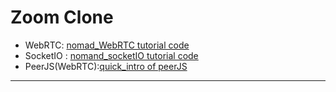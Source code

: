 # Zoom Clone

- WebRTC: [nomad_WebRTC tutorial code](https://github.com/daonez/nomad_zoomclone/tree/webRTC)
- SocketIO : [nomand_socketIO tutorial code](https://github.com/daonez/nomad_zoomclone/tree/socketIO)
- PeerJS(WebRTC):[quick_intro of peerJS](https://github.com/daonez/nomad_zoomclone/tree/peerJs)

---------
